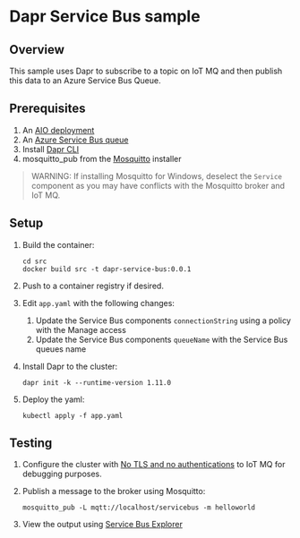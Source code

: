 # Dapr Service Bus sample

## Overview

This sample uses Dapr to subscribe to a topic on IoT MQ and then publish this data to an Azure Service Bus Queue.

## Prerequisites

1. An [AIO deployment](https://learn.microsoft.com/azure/iot-operations/get-started/quickstart-deploy)
1. An [Azure Service Bus queue](https://learn.microsoft.com/en-us/azure/service-bus-messaging/service-bus-quickstart-portal)
1. Install [Dapr CLI](https://docs.dapr.io/getting-started/install-dapr-cli/)
1. mosquitto_pub from the [Mosquitto](https://mosquitto.org/download/) installer

> WARNING:
> If installing Mosquitto for Windows, deselect the `Service` component as you may have conflicts with the Mosquitto broker and IoT MQ.

## Setup

1. Build the container:

    ```
    cd src
    docker build src -t dapr-service-bus:0.0.1
    ```

1. Push to a container registry if desired.

1. Edit `app.yaml` with the following changes:

    1. Update the Service Bus components `connectionString` using a policy with the Manage access
    1. Update the Service Bus components `queueName` with the Service Bus queues name

1. Install Dapr to the cluster:

    ```
    dapr init -k --runtime-version 1.11.0
    ```

1. Deploy the yaml:

    ```
    kubectl apply -f app.yaml
    ```

## Testing

1. Configure the cluster with [No TLS and no authentications](https://learn.microsoft.com/azure/iot-operations/manage-mqtt-connectivity/howto-test-connection#no-tls-and-no-authentication) to IoT MQ for debugging purposes.

1. Publish a message to the broker using Mosquitto:

    ```
    mosquitto_pub -L mqtt://localhost/servicebus -m helloworld
    ```

1. View the output using [Service Bus Explorer](https://learn.microsoft.com/azure/service-bus-messaging/explorer)
